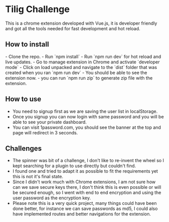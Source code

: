 <h1>Tilig Challenge</h1>
This is a chrome extension developed with Vue.js, it is developer friendly and got all the tools needed for fast development and hot reload.

<h2>How to install</h2>
- Clone the repo.
- Run `npm install`
- Run `npm run dev` for hot reload and live updates.
- Go to manage extension in Chrome and activate `developer mode`
- Click on load unpacked and navigate to the `dist` folder that was created when you ran `npm run dev`
- You should be able to see the extension now.
- you can run `npm run zip` to generate zip file with the extension.

<h2>How to use</h2>

- You need to signup first as we are saving the user list in localStorage.
- Once you signup you can now login with same password and you will be able to see your private dashboard.
- You can visit 1password.com, you should see the banner at the top and page will redirect in 3 seconds.

<h2>Challenges</h2>

- The spinner was bit of a challenge, I don't like to re-invent the wheel so I kept searching for a plugin to use directly but couldn't find.
- I found one and tried to adapt it as possible to fit the requirements yet this is not it's final state.
- Since I didn't work much with Chrome extensions, I am not sure how can we save secure keys there, I don't think this is even possible or will be secured enough, so I went with end to end encryption and using the user password as the encryption key.
- Please note this is a very quick project, many things could have been done better, for instance we can save passwords as md5, I could also have implemented routes and better navigations for the extension.
